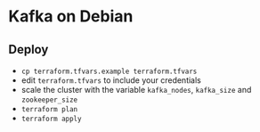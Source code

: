 # Kafka on Debian

## Deploy

* `cp terraform.tfvars.example terraform.tfvars`
* edit `terraform.tfvars` to include your credentials
* scale the cluster with the variable `kafka_nodes`, `kafka_size` and
  `zookeeper_size`
* `terraform plan`
* `terraform apply`
